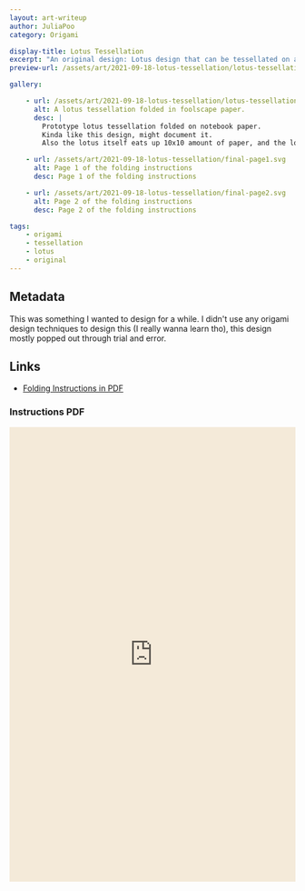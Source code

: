 ```yaml
---
layout: art-writeup
author: JuliaPoo
category: Origami

display-title: Lotus Tessellation
excerpt: "An original design: Lotus design that can be tessellated on a paper. You can fold any number of these lotus on the same piece of paper without cuts or glue. Instructions are available."
preview-url: /assets/art/2021-09-18-lotus-tessellation/lotus-tessellation-preview.jpg

gallery:

    - url: /assets/art/2021-09-18-lotus-tessellation/lotus-tessellation-preview.jpg
      alt: A lotus tessellation folded in foolscape paper.
      desc: |
        Prototype lotus tessellation folded on notebook paper.
        Kinda like this design, might document it.
        Also the lotus itself eats up 10x10 amount of paper, and the lotus is only 2x2, meaning there's an average of 25 layers of paper stacked up on the lotus.

    - url: /assets/art/2021-09-18-lotus-tessellation/final-page1.svg
      alt: Page 1 of the folding instructions
      desc: Page 1 of the folding instructions

    - url: /assets/art/2021-09-18-lotus-tessellation/final-page2.svg
      alt: Page 2 of the folding instructions
      desc: Page 2 of the folding instructions

tags:
    - origami
    - tessellation
    - lotus
    - original
---
```


## Metadata

This was something I wanted to design for a while. I didn't use any origami design techniques to design this (I really wanna learn tho), this design mostly popped out through trial and error.

## Links

* [Folding Instructions in PDF](https://juliapoo.github.io/assets/art/2021-09-18-lotus-tessellation/final.pdf)

### Instructions PDF

<center>
<!--<iframe style="filter: invert(1) hue-rotate(100deg)" src="/assets/art/2021-09-18-lotus-tessellation/final.pdf#view=fit" width="100%" height="1960"></iframe>-->

<script>
// Bypass a bug from google returning 204
function reloadIFrame() {
var iframe = document.getElementById("pdf-viewer");
  if (iframe.contentDocument == null) return;
  console.log(iframe.contentDocument.URL); //work control
  if(iframe.contentDocument.URL == "about:blank"){
    iframe.src = iframe.src;
  }
}
var timerId = setInterval("reloadIFrame();", 2000);

document.addEventListener("DOMContentLoaded", (e) => {
    console.log("dom loaded")
    document.getElementById("pdf-viewer").addEventListener("load", (e) => {
        clearInterval(timerId);
        console.log("pdf Loaded"); //work control
    });
});
</script>

<iframe id="pdf-viewer" src="https://docs.google.com/viewer?url=https://juliapoo.github.io/assets/art/2021-09-18-lotus-tessellation/final.pdf&embedded=true" height="800" style="width:100%;height:800;filter:sepia(0.3)" frameborder="0" scrolling="no"></iframe>
</center>
